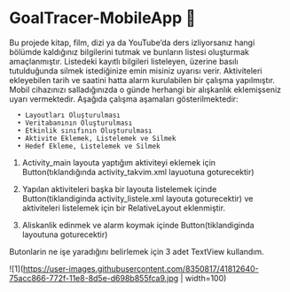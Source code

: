 # GoalTracer-MobileApp :loudspeaker:
Bu projede kitap, film, dizi ya da YouTube’da ders izliyorsanız hangi bölümde kaldığınız bilgilerini tutmak ve bunların listesi oluşturmak amaçlanmıştır. Listedeki kayıtlı bilgileri listeleyen, üzerine basılı tutulduğunda silmek istediğinize emin misiniz uyarısı verir. Aktiviteleri ekleyebilen tarih ve saatini hatta alarm kurulabilen bir çalışma yapılmıştır. Mobil cihazınızı salladığınızda o günde herhangi bir alışkanlık eklemişseniz uyarı vermektedir. Aşağıda çalışma aşamaları gösterilmektedir:
      
      •	Layoutları Oluşturulması
      •	Veritabanının Oluşturulması
      •	Etkinlik sınıfının Oluşturulması
      •	Aktivite Eklemek, Listelemek ve Silmek
      •	Hedef Ekleme, Listelemek ve Silmek

1.	Activity_main layouta yaptığım aktiviteyi eklemek için Button(tıklandığında activity_takvim.xml layuotuna goturecektir) 

2.	Yapılan aktiviteleri başka bir layouta listelemek içinde Button(tiklandiginda activity_listele.xml layouta goturecektir) ve aktiviteleri listelemek için bir RelativeLayout eklenmiştir.

3.	Aliskanlik edinmek ve alarm koymak içinde Button(tiklandiginda  layoutuna goturecektir)

Butonlarin ne işe yaradığını belirlemek için 3 adet TextView kullandım.

![1](https://user-images.githubusercontent.com/8350817/41812640-75acc866-772f-11e8-8d5e-d698b855fca9.jpg | width=100)
